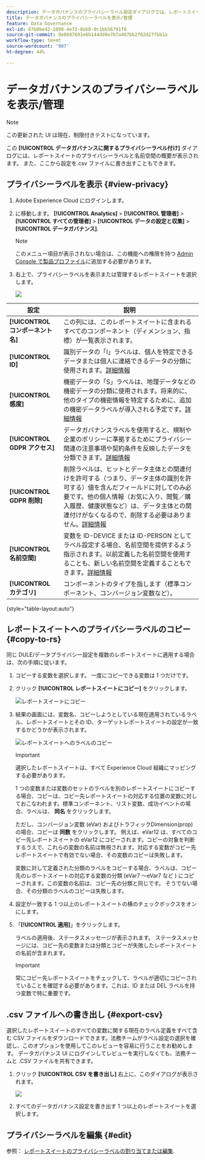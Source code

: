 ```yaml
---
description: データガバナンスのプライバシーラベル設定ダイアログでは、レポートスイートのプライバシーラベルと名前空間の概要を提供します。 また、ここから設定を.csv ファイルに書き出すこともできます。
title: データガバナンスのプライバシーラベルを表示/管理
feature: Data Governance
exl-id: 87b0be42-1098-4e72-8eb8-0c1bb56791f8
source-git-commit: 9e8607691e6b144dd9e7b7a407bb2f02d27fbb1a
workflow-type: tm+mt
source-wordcount: '907'
ht-degree: 44%

---
```


# データガバナンスのプライバシーラベルを表示/管理

>[!NOTE]
>
>この更新された UI は現在、制限付きテストになっています。

この **[!UICONTROL データガバナンスに関するプライバシーラベル付け]** ダイアログには、レポートスイートのプライバシーラベルと名前空間の概要が表示されます。 また、ここから設定を.csv ファイルに書き出すこともできます。

## プライバシーラベルを表示 {#view-privacy}

1. Adobe Experience Cloud にログインします。
1. に移動します。  **[!UICONTROL Analytics]** > **[!UICONTROL 管理者]** > **[!UICONTROL すべての管理者]** > **[!UICONTROL データの設定と収集]** > **[!UICONTROL データガバナンス]**.

   >[!NOTE]
   >
   >このメニュー項目が表示されない場合は、この機能への権限を持つ [Admin Console で製品プロファイル](https://experienceleague.adobe.com/docs/analytics/admin/admin-console/permissions/product-profile.html?lang=ja)に追加する必要があります。

1. 右上で、プライバシーラベルを表示または管理するレポートスイートを選択します。

   ![](assets/privacy_labeling.png)

| 設定 | 説明 |
| --- | --- |
| **[!UICONTROL コンポーネント名]** | この列には、このレポートスイートに含まれるすべてのコンポーネント（ディメンション、指標）が一覧表示されます。 |
| **[!UICONTROL ID]** | 識別データの「I」ラベルは、個人を特定できるデータまたは個人に連絡できるデータの分類に使用されます。[詳細情報](https://experienceleague.adobe.com/docs/analytics/admin/data-governance/gdpr-labels.html?lang=en#identity-data-labels) |
| **[!UICONTROL 感度]** | 機密データの「S」ラベルは、地理データなどの機密データの分類に使用されます。将来的に、他のタイプの機密情報を特定するために、追加の機密データラベルが導入される予定です。[詳細情報](https://experienceleague.adobe.com/docs/analytics/admin/data-governance/gdpr-labels.html?lang=en#sensitive-data-labels) |
| **[!UICONTROL GDPR アクセス]** | データガバナンスラベルを使用すると、規制や企業のポリシーに準拠するためにプライバシー関連の注意事項や契約条件を反映したデータを分類できます。[詳細情報](https://experienceleague.adobe.com/docs/analytics/admin/data-governance/gdpr-labels.html?lang=en#data-privacy-access-labels) |
| **[!UICONTROL GDPR 削除]** | 削除ラベルは、ヒットとデータ主体との関連付けを許可する（つまり、データ主体の識別を許可する）値を含んだフィールドに対してのみ必要です。他の個人情報（お気に入り、閲覧／購入履歴、健康状態など）は、データ主体との関連付けがなくなるので、削除する必要はありません。[詳細情報](https://experienceleague.adobe.com/docs/analytics/admin/data-governance/gdpr-labels.html?lang=en#data-privacy-delete-labels) |
| **[!UICONTROL 名前空間]** | 変数を ID-DEVICE または ID-PERSON としてラベル設定する場合、名前空間を提供するよう指示されます。以前定義した名前空間を使用することも、新しい名前空間を定義することもできます。[詳細情報](https://experienceleague.adobe.com/docs/analytics/admin/data-governance/gdpr-labels.html?lang=en#section_F0A47AF8DA384A26BD56032D0ABFD2D7) |
| **[!UICONTROL カテゴリ]** | コンポーネントのタイプを指します（標準コンポーネント、コンバージョン変数など）。 |

{style=&quot;table-layout:auto&quot;}

## レポートスイートへのプライバシーラベルのコピー  {#copy-to-rs}

同じ DULE/データプライバシー設定を複数のレポートスイートに適用する場合は、次の手順に従います。

1. コピーする変数を選択します。 一度にコピーできる変数は 1 つだけです。
1. クリック **[!UICONTROL レポートスイートにコピー]** をクリックします。

   ![レポートスイートにコピー](assets/copy_to_reportsuite.png)

1. 結果の画面には、変数名、コピーしようとしている現在適用されているラベル、レポートスイートとその ID、ターゲットレポートスイートの設定が一致するかどうかが表示されます。

   ![レポートスイートへのラベルのコピー](assets/copy_to_rs.png)

   >[!IMPORTANT]
   >
   >選択したレポートスイートは、すべて Experience Cloud 組織にマッピングする必要があります。

   1 つの変数または変数のセットのラベルを別のレポートスイートにコピーする場合、コピーは、コピー先レポートスイートの対応する位置の変数に対しておこなわれます。標準コンポーネント、リスト変数、成功イベントの場合、ラベルは、 **同名** をクリックします。

   ただし、コンバージョン変数 (eVar) およびトラフィックDimension(prop) の場合、コピーは **同数** をクリックします。 例えば、eVar12 は、すべてのコピー先レポートスイートの eVar12 にコピーされます。コピーの対象を判断するうえで、これらの変数の名前は無視されます。対応する変数がコピー先レポートスイートで有効でない場合、その変数のコピーは失敗します。

   変数に対して定義された分類のラベルをコピーする場合、ラベルは、コピー先のレポートスイートの対応する変数の分類 (eVar7 ～eVar7 など ) にコピーされます。この変数の名前は、コピー先の分類と同じです。 そうでない場合、その分類のラベルのコピーは失敗します。

1. 設定が一致する 1 つ以上のレポートスイートの横のチェックボックスをオンにします。
1. 「**[!UICONTROL 適用]**」をクリックします。

   ラベルの適用後、ステータスメッセージが表示されます。 ステータスメッセージには、コピー先の変数または分類とコピーが失敗したレポートスイートの名前が含まれます。

   >[!IMPORTANT]
   >
   >常にコピー先レポートスイートをチェックして、ラベルが適切にコピーされていることを確認する必要があります。これは、ID または DEL ラベルを持つ変数で特に重要です。

## .csv ファイルへの書き出し {#export-csv}

選択したレポートスイートのすべての変数に関する現在のラベル定義をすべて含む CSV ファイルをダウンロードできます。法務チームがラベル設定の選択を確認し、このオプションを使用してこのレビューを容易に行うことをお勧めします。 データガバナンス UI にログインしてレビューを実行しなくても、法務チームと .CSV ファイルを共有できます。

1. クリック **[!UICONTROL CSV を書き出し]** 右上に、このダイアログが表示されます。

   ![](assets/export_csv.png)

1. すべてのデータガバナンス設定を書き出す 1 つ以上のレポートスイートを選択します。

## プライバシーラベルを編集 {#edit}

参照： [レポートスイートのプライバシーラベルの割り当てまたは編集](/help/admin/c-data-governance/data-labeling/gdpr-setup-reportsuite.md).
